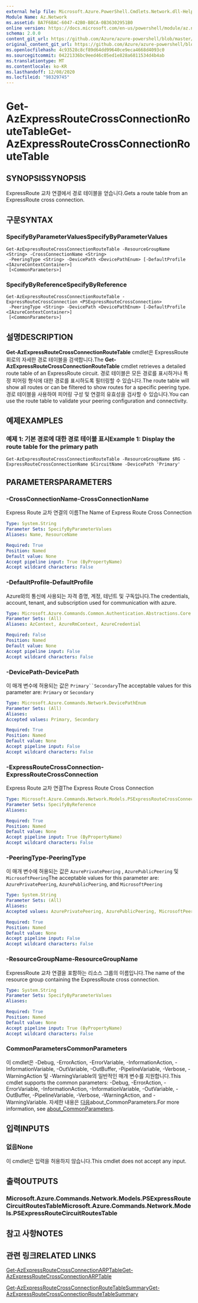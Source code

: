 ```yaml
---
external help file: Microsoft.Azure.PowerShell.Cmdlets.Network.dll-Help.xml
Module Name: Az.Network
ms.assetid: BA7F6BAC-6047-42B0-B8CA-0B36302951B0
online version: https://docs.microsoft.com/en-us/powershell/module/az.network/get-azexpressroutecrossconnectionroutetable
schema: 2.0.0
content_git_url: https://github.com/Azure/azure-powershell/blob/master/src/Network/Network/help/Get-AzExpressRouteCrossConnectionRouteTable.md
original_content_git_url: https://github.com/Azure/azure-powershell/blob/master/src/Network/Network/help/Get-AzExpressRouteCrossConnectionRouteTable.md
ms.openlocfilehash: 4c93528c8cf89d64dd99640ce9eca4668d4093c0
ms.sourcegitcommit: 04221336bc9eed46c05ed1e828a6811534d4b4ab
ms.translationtype: MT
ms.contentlocale: ko-KR
ms.lasthandoff: 12/08/2020
ms.locfileid: "98329745"
---
```

# <span data-ttu-id="fcf1d-101">Get-AzExpressRouteCrossConnectionRouteTable</span><span class="sxs-lookup"><span data-stu-id="fcf1d-101">Get-AzExpressRouteCrossConnectionRouteTable</span></span>

## <span data-ttu-id="fcf1d-102">SYNOPSIS</span><span class="sxs-lookup"><span data-stu-id="fcf1d-102">SYNOPSIS</span></span>
<span data-ttu-id="fcf1d-103">ExpressRoute 교차 연결에서 경로 테이블을 얻습니다.</span><span class="sxs-lookup"><span data-stu-id="fcf1d-103">Gets a route table from an ExpressRoute cross connection.</span></span>

## <span data-ttu-id="fcf1d-104">구문</span><span class="sxs-lookup"><span data-stu-id="fcf1d-104">SYNTAX</span></span>

### <span data-ttu-id="fcf1d-105">SpecifyByParameterValues</span><span class="sxs-lookup"><span data-stu-id="fcf1d-105">SpecifyByParameterValues</span></span>
```
Get-AzExpressRouteCrossConnectionRouteTable -ResourceGroupName <String> -CrossConnectionName <String>
 -PeeringType <String> -DevicePath <DevicePathEnum> [-DefaultProfile <IAzureContextContainer>]
 [<CommonParameters>]
```

### <span data-ttu-id="fcf1d-106">SpecifyByReference</span><span class="sxs-lookup"><span data-stu-id="fcf1d-106">SpecifyByReference</span></span>
```
Get-AzExpressRouteCrossConnectionRouteTable -ExpressRouteCrossConnection <PSExpressRouteCrossConnection>
 -PeeringType <String> -DevicePath <DevicePathEnum> [-DefaultProfile <IAzureContextContainer>]
 [<CommonParameters>]
```

## <span data-ttu-id="fcf1d-107">설명</span><span class="sxs-lookup"><span data-stu-id="fcf1d-107">DESCRIPTION</span></span>
<span data-ttu-id="fcf1d-108">**Get-AzExpressRouteCrossConnectionRouteTable** cmdlet은 ExpressRoute 회로의 자세한 경로 테이블을 검색합니다.</span><span class="sxs-lookup"><span data-stu-id="fcf1d-108">The **Get-AzExpressRouteCrossConnectionRouteTable** cmdlet retrieves a detailed route table of an ExpressRoute circuit.</span></span> <span data-ttu-id="fcf1d-109">경로 테이블은 모든 경로를 표시하거나 특정 피어링 형식에 대한 경로를 표시하도록 필터링할 수 있습니다.</span><span class="sxs-lookup"><span data-stu-id="fcf1d-109">The route table will show all routes or can be filtered to show routes for a specific peering type.</span></span> <span data-ttu-id="fcf1d-110">경로 테이블을 사용하여 피어링 구성 및 연결의 유효성을 검사할 수 있습니다.</span><span class="sxs-lookup"><span data-stu-id="fcf1d-110">You can use the route table to validate your peering configuration and connectivity.</span></span>

## <span data-ttu-id="fcf1d-111">예제</span><span class="sxs-lookup"><span data-stu-id="fcf1d-111">EXAMPLES</span></span>

### <span data-ttu-id="fcf1d-112">예제 1: 기본 경로에 대한 경로 테이블 표시</span><span class="sxs-lookup"><span data-stu-id="fcf1d-112">Example 1: Display the route table for the primary path</span></span>
```
Get-AzExpressRouteCrossConnectionRouteTable -ResourceGroupName $RG -ExpressRouteCrossConnectionName $CircuitName -DevicePath 'Primary'
```

## <span data-ttu-id="fcf1d-113">PARAMETERS</span><span class="sxs-lookup"><span data-stu-id="fcf1d-113">PARAMETERS</span></span>

### <span data-ttu-id="fcf1d-114">-CrossConnectionName</span><span class="sxs-lookup"><span data-stu-id="fcf1d-114">-CrossConnectionName</span></span>
<span data-ttu-id="fcf1d-115">Express Route 교차 연결의 이름</span><span class="sxs-lookup"><span data-stu-id="fcf1d-115">The Name of Express Route Cross Connection</span></span>

```yaml
Type: System.String
Parameter Sets: SpecifyByParameterValues
Aliases: Name, ResourceName

Required: True
Position: Named
Default value: None
Accept pipeline input: True (ByPropertyName)
Accept wildcard characters: False
```

### <span data-ttu-id="fcf1d-116">-DefaultProfile</span><span class="sxs-lookup"><span data-stu-id="fcf1d-116">-DefaultProfile</span></span>
<span data-ttu-id="fcf1d-117">Azure와의 통신에 사용되는 자격 증명, 계정, 테넌트 및 구독입니다.</span><span class="sxs-lookup"><span data-stu-id="fcf1d-117">The credentials, account, tenant, and subscription used for communication with azure.</span></span>

```yaml
Type: Microsoft.Azure.Commands.Common.Authentication.Abstractions.Core.IAzureContextContainer
Parameter Sets: (All)
Aliases: AzContext, AzureRmContext, AzureCredential

Required: False
Position: Named
Default value: None
Accept pipeline input: False
Accept wildcard characters: False
```

### <span data-ttu-id="fcf1d-118">-DevicePath</span><span class="sxs-lookup"><span data-stu-id="fcf1d-118">-DevicePath</span></span>
<span data-ttu-id="fcf1d-119">이 매개 변수에 허용되는 값은 `Primary``Secondary`</span><span class="sxs-lookup"><span data-stu-id="fcf1d-119">The acceptable values for this parameter are: `Primary` or `Secondary`</span></span>

```yaml
Type: Microsoft.Azure.Commands.Network.DevicePathEnum
Parameter Sets: (All)
Aliases:
Accepted values: Primary, Secondary

Required: True
Position: Named
Default value: None
Accept pipeline input: False
Accept wildcard characters: False
```

### <span data-ttu-id="fcf1d-120">-ExpressRouteCrossConnection</span><span class="sxs-lookup"><span data-stu-id="fcf1d-120">-ExpressRouteCrossConnection</span></span>
<span data-ttu-id="fcf1d-121">Express Route 교차 연결</span><span class="sxs-lookup"><span data-stu-id="fcf1d-121">The Express Route Cross Connection</span></span>

```yaml
Type: Microsoft.Azure.Commands.Network.Models.PSExpressRouteCrossConnection
Parameter Sets: SpecifyByReference
Aliases:

Required: True
Position: Named
Default value: None
Accept pipeline input: True (ByPropertyName)
Accept wildcard characters: False
```

### <span data-ttu-id="fcf1d-122">-PeeringType</span><span class="sxs-lookup"><span data-stu-id="fcf1d-122">-PeeringType</span></span>
<span data-ttu-id="fcf1d-123">이 매개 변수에 허용되는 값은 `AzurePrivatePeering` , `AzurePublicPeering` 및 `MicrosoftPeering`</span><span class="sxs-lookup"><span data-stu-id="fcf1d-123">The acceptable values for this parameter are: `AzurePrivatePeering`, `AzurePublicPeering`, and `MicrosoftPeering`</span></span>

```yaml
Type: System.String
Parameter Sets: (All)
Aliases:
Accepted values: AzurePrivatePeering, AzurePublicPeering, MicrosoftPeering

Required: True
Position: Named
Default value: None
Accept pipeline input: False
Accept wildcard characters: False
```

### <span data-ttu-id="fcf1d-124">-ResourceGroupName</span><span class="sxs-lookup"><span data-stu-id="fcf1d-124">-ResourceGroupName</span></span>
<span data-ttu-id="fcf1d-125">ExpressRoute 교차 연결을 포함하는 리소스 그룹의 이름입니다.</span><span class="sxs-lookup"><span data-stu-id="fcf1d-125">The name of the resource group containing the ExpressRoute cross connection.</span></span>

```yaml
Type: System.String
Parameter Sets: SpecifyByParameterValues
Aliases:

Required: True
Position: Named
Default value: None
Accept pipeline input: True (ByPropertyName)
Accept wildcard characters: False
```

### <span data-ttu-id="fcf1d-126">CommonParameters</span><span class="sxs-lookup"><span data-stu-id="fcf1d-126">CommonParameters</span></span>
<span data-ttu-id="fcf1d-127">이 cmdlet은 -Debug, -ErrorAction, -ErrorVariable, -InformationAction, -InformationVariable, -OutVariable, -OutBuffer, -PipelineVariable, -Verbose, -WarningAction 및 -WarningVariable의 일반적인 매개 변수를 지원합니다.</span><span class="sxs-lookup"><span data-stu-id="fcf1d-127">This cmdlet supports the common parameters: -Debug, -ErrorAction, -ErrorVariable, -InformationAction, -InformationVariable, -OutVariable, -OutBuffer, -PipelineVariable, -Verbose, -WarningAction, and -WarningVariable.</span></span> <span data-ttu-id="fcf1d-128">자세한 내용은 [다음](http://go.microsoft.com/fwlink/?LinkID=113216)about_CommonParameters.</span><span class="sxs-lookup"><span data-stu-id="fcf1d-128">For more information, see [about_CommonParameters](http://go.microsoft.com/fwlink/?LinkID=113216).</span></span>

## <span data-ttu-id="fcf1d-129">입력</span><span class="sxs-lookup"><span data-stu-id="fcf1d-129">INPUTS</span></span>

### <span data-ttu-id="fcf1d-130">없음</span><span class="sxs-lookup"><span data-stu-id="fcf1d-130">None</span></span>
<span data-ttu-id="fcf1d-131">이 cmdlet은 입력을 허용하지 않습니다.</span><span class="sxs-lookup"><span data-stu-id="fcf1d-131">This cmdlet does not accept any input.</span></span>

## <span data-ttu-id="fcf1d-132">출력</span><span class="sxs-lookup"><span data-stu-id="fcf1d-132">OUTPUTS</span></span>

### <span data-ttu-id="fcf1d-133">Microsoft.Azure.Commands.Network.Models.PSExpressRouteCircuitRoutesTable</span><span class="sxs-lookup"><span data-stu-id="fcf1d-133">Microsoft.Azure.Commands.Network.Models.PSExpressRouteCircuitRoutesTable</span></span>

## <span data-ttu-id="fcf1d-134">참고 사항</span><span class="sxs-lookup"><span data-stu-id="fcf1d-134">NOTES</span></span>

## <span data-ttu-id="fcf1d-135">관련 링크</span><span class="sxs-lookup"><span data-stu-id="fcf1d-135">RELATED LINKS</span></span>

[<span data-ttu-id="fcf1d-136">Get-AzExpressRouteCrossConnectionARPTable</span><span class="sxs-lookup"><span data-stu-id="fcf1d-136">Get-AzExpressRouteCrossConnectionARPTable</span></span>](Get-AzExpressRouteCrossConnectionARPTable.md)

[<span data-ttu-id="fcf1d-137">Get-AzExpressRouteCrossConnectionRouteTableSummary</span><span class="sxs-lookup"><span data-stu-id="fcf1d-137">Get-AzExpressRouteCrossConnectionRouteTableSummary</span></span>](Get-AzExpressRouteCrossConnectionRouteTableSummary.md)
